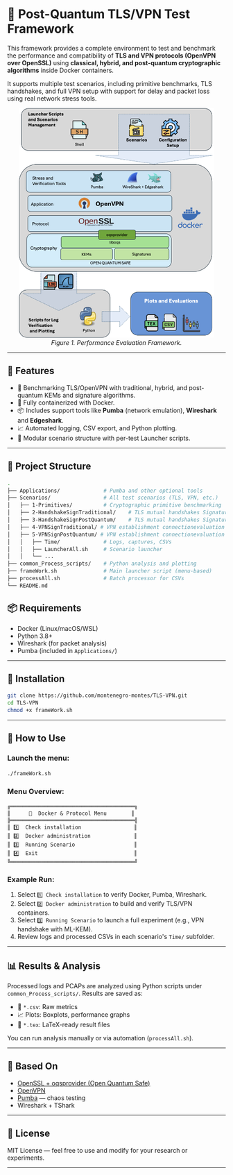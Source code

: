 # 🐳 Post-Quantum TLS/VPN Test Framework

This framework provides a complete environment to test and benchmark the performance and compatibility of **TLS and VPN protocols (OpenVPN over OpenSSL)** using **classical, hybrid, and post-quantum cryptographic algorithms** inside Docker containers.

It supports multiple test scenarios, including primitive benchmarks, TLS handshakes, and full VPN setup with support for delay and packet loss using real network stress tools.

<p align="center"> <img src="framework.png" alt="Handshake Results" width="450"/><br>
  <em>Figure 1. Performance Evaluation Framework.</em>

</p>

---

## 🚀 Features

- 🔐 Benchmarking TLS/OpenVPN with traditional, hybrid, and post-quantum KEMs and signature algorithms.
- 🐳 Fully containerized with Docker.
- 📦 Includes support tools like **Pumba** (network emulation), **Wireshark** and **Edgeshark**.
- 📈 Automated logging, CSV export, and Python plotting.
- 📂 Modular scenario structure with per-test Launcher scripts.

---

## 📁 Project Structure

```bash
.
├── Applications/              # Pumba and other optional tools
├── Scenarios/                 # All test scenarios (TLS, VPN, etc.)
│   ├── 1-Primitives/          # Cryptographic primitive benchmarking
│   ├── 2-HandshakeSignTraditional/    # TLS mutual handshakes Signature Traditional
│   ├── 3-HandshakeSignPostQuantum/    # TLS mutual handshakes Signature Post-Quantum
│   ├── 4-VPNSignTraditional/ # VPN establishment connectionevaluation Signature Traditional
│   ├── 5-VPNSignPostQuantum/ # VPN establishment connectionevaluation Signature Post-Quantum
│   │   ├── Time/              # Logs, captures, CSVs
│   │   ├── LauncherAll.sh     # Scenario launcher
│   │   └── ...
├── common_Process_scripts/    # Python analysis and plotting
├── frameWork.sh               # Main launcher script (menu-based)
├── processAll.sh              # Batch processor for CSVs
└── README.md
```



## 📦 Requirements

- Docker (Linux/macOS/WSL)
- Python 3.8+
- Wireshark (for packet analysis)
- Pumba (included in `Applications/`)

---

## 🔧 Installation

```bash
git clone https://github.com/montenegro-montes/TLS-VPN.git
cd TLS-VPN
chmod +x frameWork.sh
```

---

## 🧪 How to Use

### Launch the menu:

```bash
./frameWork.sh
```

### Menu Overview:

```
╔════════════════════════════════════════╗
║      🐳  Docker & Protocol Menu        ║
╠════════════════════════════════════════╣
║ 1️⃣  Check installation                 ║
║ 2️⃣  Docker administration              ║
║ 3️⃣  Running Scenario                   ║
║ 4️⃣  Exit                               ║
╚════════════════════════════════════════╝
```

### Example Run:

1. Select `1️⃣ Check installation` to verify Docker, Pumba, Wireshark.
2. Select `2️⃣ Docker administration` to build and verify TLS/VPN containers.
3. Select `3️⃣ Running Scenario` to launch a full experiment (e.g., VPN handshake with ML-KEM).
4. Review logs and processed CSVs in each scenario's `Time/` subfolder.

---

## 📊 Results & Analysis

Processed logs and PCAPs are analyzed using Python scripts under `common_Process_scripts/`. Results are saved as:

- 📄 `*.csv`: Raw metrics
- 📈 Plots: Boxplots, performance graphs
- 📜 `*.tex`: LaTeX-ready result files

You can run analysis manually or via automation (`processAll.sh`).

---

## 🧠 Based On

- [OpenSSL + oqsprovider (Open Quantum Safe)](https://github.com/open-quantum-safe/openssl)
- [OpenVPN](https://openvpn.net/)
- [Pumba](https://github.com/alexei-led/pumba) — chaos testing
- Wireshark + TShark

---

## 📜 License

MIT License — feel free to use and modify for your research or experiments.

---
